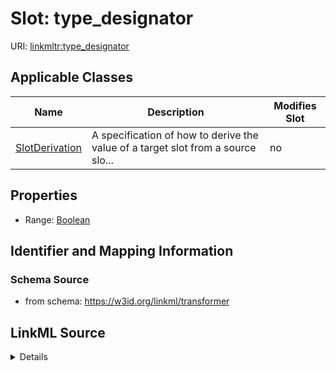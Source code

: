 

# Slot: type_designator

URI: [linkmltr:type_designator](https://w3id.org/linkml/transformer/type_designator)



<!-- no inheritance hierarchy -->





## Applicable Classes

| Name | Description | Modifies Slot |
| --- | --- | --- |
| [SlotDerivation](SlotDerivation.md) | A specification of how to derive the value of a target slot from a source slo... |  no  |







## Properties

* Range: [Boolean](Boolean.md)





## Identifier and Mapping Information







### Schema Source


* from schema: https://w3id.org/linkml/transformer




## LinkML Source

<details>
```yaml
name: type_designator
from_schema: https://w3id.org/linkml/transformer
rank: 1000
alias: type_designator
owner: SlotDerivation
domain_of:
- SlotDerivation
range: boolean

```
</details>
